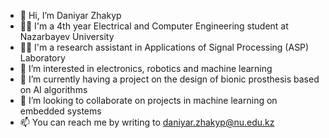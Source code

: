 - 👋 Hi, I’m Daniyar Zhakyp
- 👨‍🎓 I'm a 4th year Electrical and Computer Engineering student at Nazarbayev University
- 👨‍💻 I'm a research assistant in Applications of Signal Processing (ASP) Laboratory
- 👀 I’m interested in electronics, robotics and machine learning
- 🌱 I’m currently having a project on the design of bionic prosthesis based on AI algorithms
- 💞️ I’m looking to collaborate on projects in machine learning on embedded systems
- 📫 You can reach me by writing to daniyar.zhakyp@nu.edu.kz

<!---
Daniyar1239/Daniyar1239 is a ✨ special ✨ repository because its `README.md` (this file) appears on your GitHub profile.
You can click the Preview link to take a look at your changes.
--->
